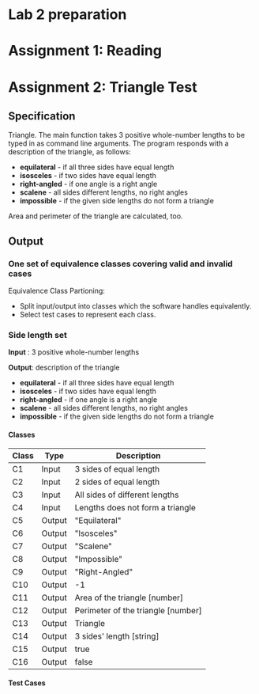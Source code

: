 # Lab 2 preparation

# Assignment 1: Reading

# Assignment 2: Triangle Test

## Specification
Triangle. The main function takes 3 positive whole-number lengths to be typed in as command line arguments. The program responds with a description of the triangle, as follows:
- <b>equilateral</b> - if all three sides have equal length
- <b>isosceles</b> - if two sides have equal length
- <b>right-angled</b> - if one angle is a right angle
- <b>scalene</b> - all sides different lengths, no right angles
- <b>impossible</b> - if the given side lengths do not form a triangle

Area and perimeter of the triangle are calculated, too.

## Output

### One set of equivalence classes covering valid and invalid cases

Equivalence Class Partioning:
 - Split input/output into classes which the software handles equivalently.
 - Select test cases to represent each class.

### Side length set
**Input** : 3 positive whole-number lengths
 
**Output**: description of the triangle
- <b>equilateral</b> - if all three sides have equal length
- <b>isosceles</b> - if two sides have equal length
- <b>right-angled</b> - if one angle is a right angle
- <b>scalene</b> - all sides different lengths, no right angles
- <b>impossible</b> - if the given side lengths do not form a triangle

#### Classes
| Class | Type | Description |
| ----- | ---- | ----------- |
| C1 | Input | 3 sides of equal length |
| C2 | Input | 2 sides of equal length |
| C3 | Input | All sides of different lengths| 
| C4 | Input | Lengths does not form a triangle |
| C5 | Output | "Equilateral" |
| C6 | Output | "Isosceles" |
| C7 | Output | "Scalene" |
| C8 | Output | "Impossible" |
| C9 | Output | "Right-Angled" |
| C10 | Output | -1 |
| C11 | Output | Area of the triangle [number] |
| C12 | Output | Perimeter of the triangle [number] |
| C13 | Output | Triangle |
| C14 | Output | 3 sides' length [string] |
| C15 | Output | true |
| C16 | Output | false |

#### Test Cases
